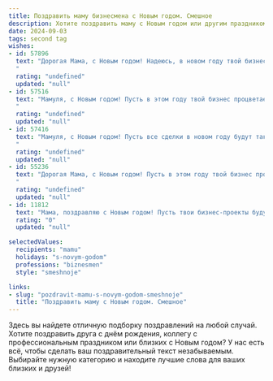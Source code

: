 ```yaml
---
title: Поздравить маму бизнесмена с Новым годом. Смешное
description: Хотите поздравить маму с Новым годом или другим праздником? Наш ИИ создаст незабываемое поздравление, а вы обязательно выделитесь среди других.  
date: 2024-09-03
tags: second tag
wishes:
- id: 57896
  text: "Дорогая Мама, с Новым годом! Надеюсь, в новом году твой бизнес будет настолько успешным, что ты сможешь себе позволить отдохнуть от него... хотя бы пару дней! 😉🥂🎄
  "
  rating: "undefined"
  updated: "null"
- id: 57516
  text: "Мамуля, с Новым годом! Пусть в этом году твой бизнес процветает, сделки заключаются молниеносно, а конкуренты скучают от зависти. Желаю тебе энергии, как у гепарда, и прибыли, как у нефтяной скважины! 🎉🍾
  "
  rating: "undefined"
  updated: "null"
- id: 57416
  text: "Мамуля, с Новым годом! Пусть все сделки в новом году будут такими же прибыльными, как твои инвестиции в меня! 🎉💰
  "
  rating: "undefined"
  updated: "null"
- id: 55236
  text: "Дорогая Мама, с Новым годом! Пусть в этом году твой бизнес процветает так же стремительно, как цены на бензин, а прибыль растет так же быстро, как твои новогодние желания! 😉🥂
  "
  rating: "undefined"
  updated: "null"
- id: 11812
  text: "Мама, поздравляю с Новым годом! Пусть твои бизнес-проекты будут такими же успешными, как мои попытки не забыть, что сегодня праздник! Пусть каждый твой шаг к вершине финансового Олимпа будет освещен новогодним светом, а каждый промах – превратится в забавную историю за новогодним столом. Счастья, здоровья и удачи в делах, и помни, что даже самые сложные контракты легче заключить с улыбкой на лице! С Новым годом!"
  rating: "0"
  updated: "null"

selectedValues:
  recipients: "mamu"
  holidays: "s-novym-godom"
  professions: "biznesmen"
  style: "smeshnoje"

links:
- slug: "pozdravit-mamu-s-novym-godom-smeshnoje"
  title: "Поздравить маму с Новым годом. Смешное"
---
```


Здесь вы найдете отличную подборку поздравлений на любой случай. 
Хотите поздравить друга с днём рождения, коллегу с профессиональным праздником или близких с Новым годом? У нас есть всё, чтобы сделать ваш поздравительный текст незабываемым. Выбирайте нужную категорию и находите лучшие слова для ваших близких и друзей!

